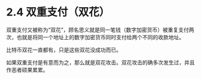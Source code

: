 # 2.4 双重支付（双花）

双重支付又被称为“双花”，顾名思义就是同一笔钱（数字加密货币）被重复支付两次，也就是将同一个地址上的数字加密货币同时支付给两个不同的收款地址。

比特币双花一直都有，只是这些双花没成功而已。

如果双重支付是有意而为之，那么就是双花攻击。双花攻击的确多次发生过，并且作恶者硕果累累。

